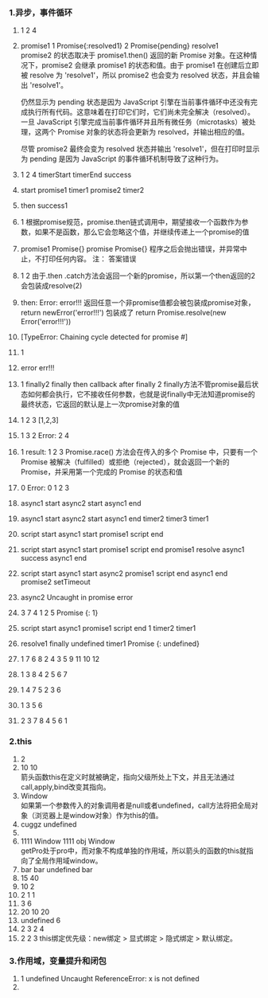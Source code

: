 ### 1.异步，事件循环
1. 1 2 4
2. promise1 1 Promise{<resolved>:resolved1} 2 Promise{pending} resolve1  
   promise2 的状态取决于 promise1.then() 返回的新 Promise 对象。在这种情况下，promise2 会继承 promise1 的状态和值。由于 promise1 在创建后立即被 resolve 为 'resolve1'，所以 promise2 也会变为 resolved 状态，并且会输出 'resolve1'。

   仍然显示为 pending 状态是因为 JavaScript 引擎在当前事件循环中还没有完成执行所有代码。这意味着在打印它们时，它们尚未完全解决（resolved）。一旦 JavaScript 引擎完成当前事件循环并且所有微任务（microtasks）被处理，这两个 Promise 对象的状态将会更新为 resolved，并输出相应的值。

   尽管 promise2 最终会变为 resolved 状态并输出 'resolve1'，但在打印时显示为 pending 是因为 JavaScript 的事件循环机制导致了这种行为。
3. 1 2 4 timerStart timerEnd success
4. start promise1 timer1 promise2 timer2
5. then success1
6. 1
   根据promise规范，promise.then链式调用中，期望接收一个函数作为参数，如果不是函数，那么它会忽略这个值，并继续传递上一个promise的值
7. promise1 Promise{<pending>} promise Promise{<pending>}
   程序之后会抛出错误，并异常中止，不打印任何内容。 注： 答案错误
8. 1 2
   由于.then .catch方法会返回一个新的promise，所以第一个then返回的2会包装成resolve(2)
9.  then: Error: error!!!
    返回任意一个非promise值都会被包装成promise对象，return newError('error!!!') 包装成了 return Promise.resolve(new Error('error!!!'))
10. [TypeError: Chaining cycle detected for promise #<Promise>]
11. 1
12. error err!!!
13. 1 finally2 finally then callback after finally 2
    finally方法不管promise最后状态如何都会执行，它不接收任何参数，也就是说finally中无法知道promise的最终状态，它返回的默认是上一次promise对象的值
14. 1 2 3 [1,2,3]
15. 1 3 2 Error: 2 4
16. 1 result: 1 2 3 
    Promise.race() 方法会在传入的多个 Promise 中，只要有一个 Promise 被解决（fulfilled）或拒绝（rejected），就会返回一个新的 Promise，并采用第一个完成的 Promise 的状态和值
17. 0 Error: 0 1 2 3
18. async1 start async2 start async1 end
19. async1 start async2 start async1 end timer2 timer3 timer1
20. script start async1 start promise1 script end
21. script start async1 start promise1 script end promise1 resolve async1 success async1 end
22. script start async1 start async2 promise1 script end async1 end promise2 setTimeout
23. async2 Uncaught in promise error
24. 3 7 4 1 2 5  Promise {<resolved>: 1}
25. script start async1 promise1 script end 1 timer2 timer1
26. resolve1 finally undefined timer1 Promise {<resolved>: undefined}
27. 1 7 6 8 2 4 3 5 9 11 10 12
28. 1 3 8 4 2 5 6 7 
29. 1 4 7 5 2 3 6
30. 1 3 5 6 
31. 2 3 7 8 4 5 6 1

### 2.this
1. 2
2. 10 10  
   箭头函数this在定义时就被确定，指向父级所处上下文，并且无法通过call,apply,bind改变其指向。
3. Window  
   如果第⼀个参数传⼊的对象调⽤者是null或者undefined，call⽅法将把全局对象（浏览器上是window对象）作为this的值。
4. cuggz undefined
5. 
6. 1111 Window 1111 obj Window  
   getPro处于pro中，⽽对象不构成单独的作⽤域，所以箭头的函数的this就指向了全局作⽤域window。
7. bar bar undefined bar
8. 15 40
9. 10 2
10. 2 1 1 
11. 3 6 
12. 20 10 20
13. undefined 6
14. 2 3 2 4
15. 2 2 3
    this绑定优先级：new绑定 > 显式绑定 > 隐式绑定 > 默认绑定。

### 3.作用域，变量提升和闭包
1. 1  undefined Uncaught ReferenceError: x is not defined
2. 